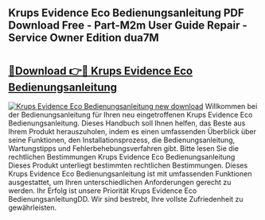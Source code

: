 ## Krups Evidence Eco Bedienungsanleitung PDF Download Free - Part-M2m User Guide Repair - Service Owner Edition dua7M

# <h2><a href="http://df2h4e.blite.top/?on=Krups+Evidence+Eco+Bedienungsanleitung">🔗Download 👉🔴 Krups Evidence Eco Bedienungsanleitung</a></h2>

[![Krups Evidence Eco Bedienungsanleitung new download](https://i.imgur.com/lujVjoI.png)](http://df2h4e.blite.top/?on=Krups+Evidence+Eco+Bedienungsanleitung)
Willkommen bei der Bedienungsanleitung für Ihren neu eingetroffenen Krups Evidence Eco Bedienungsanleitung. Dieses Handbuch soll Ihnen helfen, das Beste aus Ihrem Produkt herauszuholen, indem es einen umfassenden Überblick über seine Funktionen, den Installationsprozess, die Bedienungsanleitung, Wartungstipps und Fehlerbehebungsverfahren gibt. Bitte lesen Sie die rechtlichen Bestimmungen Krups Evidence Eco Bedienungsanleitung Dieses Produkt unterliegt bestimmten rechtlichen Bestimmungen. Dieses Krups Evidence Eco Bedienungsanleitung ist mit umfassenden Funktionen ausgestattet, um Ihren unterschiedlichen Anforderungen gerecht zu werden. Ihr Erfolg ist unsere Priorität Krups Evidence Eco BedienungsanleitungDD. Wir sind bestrebt, Ihre vollste Zufriedenheit zu gewährleisten.
